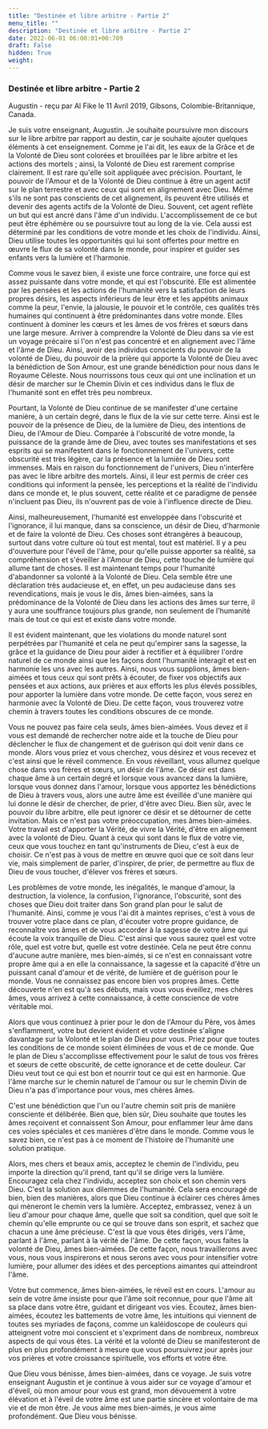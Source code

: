 ```yaml
---
title: "Destinée et libre arbitre - Partie 2"
menu_title: ""
description: "Destinée et libre arbitre - Partie 2"
date: 2022-06-01 06:00:01+00:709
draft: False
hidden: True
weight:
---
```

### Destinée et libre arbitre - Partie 2

Augustin - reçu par Al Fike le 11 Avril 2019, Gibsons, Colombie-Britannique, Canada.

Je suis votre enseignant, Augustin. Je souhaite poursuivre mon discours sur le libre arbitre par rapport au destin, car je souhaite ajouter quelques éléments à cet enseignement. Comme je l'ai dit, les eaux de la Grâce et de la Volonté de Dieu sont colorées et brouillées par le libre arbitre et les actions des mortels ; ainsi, la Volonté de Dieu est rarement comprise clairement. Il est rare qu'elle soit appliquée avec précision. Pourtant, le pouvoir de l'Amour et de la Volonté de Dieu continue à être un agent actif sur le plan terrestre et avec ceux qui sont en alignement avec Dieu. Même s'ils ne sont pas conscients de cet alignement, ils peuvent être utilisés et devenir des agents actifs de la Volonté de Dieu. Souvent, cet agent reflète un but qui est ancré dans l'âme d'un individu. L'accomplissement de ce but peut être éphémère ou se poursuivre tout au long de la vie. Cela aussi est déterminé par les conditions de votre monde et les choix de l'individu. Ainsi, Dieu utilise toutes les opportunités qui lui sont offertes pour mettre en œuvre le flux de sa volonté dans le monde, pour inspirer et guider ses enfants vers la lumière et l'harmonie.

Comme vous le savez bien, il existe une force contraire, une force qui est assez puissante dans votre monde, et qui est l'obscurité. Elle est alimentée par les pensées et les actions de l'humanité vers la satisfaction de leurs propres désirs, les aspects inférieurs de leur être et les appétits animaux comme la peur, l'envie, la jalousie, le pouvoir et le contrôle, ces qualités très humaines qui continuent à être prédominantes dans votre monde. Elles continuent à dominer les cœurs et les âmes de vos frères et sœurs dans une large mesure. Arriver à comprendre la Volonté de Dieu dans sa vie est un voyage précaire si l'on n'est pas concentré et en alignement avec l'âme et l'âme de Dieu. Ainsi, avoir des individus conscients du pouvoir de la volonté de Dieu, du pouvoir de la prière qui apporte la Volonté de Dieu avec la bénédiction de Son Amour, est une grande bénédiction pour nous dans le Royaume Céleste. Nous nourrissons tous ceux qui ont une inclination et un désir de marcher sur le Chemin Divin et ces individus dans le flux de l'humanité sont en effet très peu nombreux.

Pourtant, la Volonté de Dieu continue de se manifester d'une certaine manière, à un certain degré, dans le flux de la vie sur cette terre. Ainsi est le pouvoir de la présence de Dieu, de la lumière de Dieu, des intentions de Dieu, de l'Amour de Dieu. Comparée à l'obscurité de votre monde, la puissance de la grande âme de Dieu, avec toutes ses manifestations et ses esprits qui se manifestent dans le fonctionnement de l'univers, cette obscurité est très légère, car la présence et la lumière de Dieu sont immenses. Mais en raison du fonctionnement de l'univers, Dieu n'interfère pas avec le libre arbitre des mortels. Ainsi, il leur est permis de créer ces conditions qui informent la pensée, les perceptions et la réalité de l'individu dans ce monde et, le plus souvent, cette réalité et ce paradigme de pensée n'incluent pas Dieu, ils n'ouvrent pas de voie à l'influence directe de Dieu.

Ainsi, malheureusement, l'humanité est enveloppée dans l'obscurité et l'ignorance, il lui manque, dans sa conscience, un désir de Dieu, d'harmonie et de faire la volonté de Dieu. Ces choses sont étrangères à beaucoup, surtout dans votre culture où tout est mental, tout est matériel. Il y a peu d'ouverture pour l'éveil de l'âme, pour qu'elle puisse apporter sa réalité, sa compréhension et s'éveiller à l'Amour de Dieu, cette touche de lumière qui allume tant de choses. Il est maintenant temps pour l'humanité d'abandonner sa volonté à la Volonté de Dieu. Cela semble être une déclaration très audacieuse et, en effet, un peu audacieuse dans ses revendications, mais je vous le dis, âmes bien-aimées, sans la prédominance de la Volonté de Dieu dans les actions des âmes sur terre, il y aura une souffrance toujours plus grande, non seulement de l'humanité mais de tout ce qui est et existe dans votre monde.

Il est évident maintenant, que les violations du monde naturel sont perpétrées par l'humanité et cela ne peut qu'empirer sans la sagesse, la grâce et la guidance de Dieu pour aider à rectifier et à équilibrer l'ordre naturel de ce monde ainsi que les façons dont l'humanité interagit et est en harmonie les uns avec les autres. Ainsi, nous vous supplions, âmes bien-aimées et tous ceux qui sont prêts à écouter, de fixer vos objectifs aux pensées et aux actions, aux prières et aux efforts les plus élevés possibles, pour apporter la lumière dans votre monde. De cette façon, vous serez en harmonie avec la Volonté de Dieu. De cette façon, vous trouverez votre chemin à travers toutes les conditions obscures de ce monde.

Vous ne pouvez pas faire cela seuls, âmes bien-aimées. Vous devez et il vous est demandé de rechercher notre aide et la touche de Dieu pour déclencher le flux de changement et de guérison qui doit venir dans ce monde. Alors vous priez et vous cherchez, vous désirez et vous recevez et c'est ainsi que le réveil commence. En vous réveillant, vous allumez quelque chose dans vos frères et sœurs, un désir de l'âme. Ce désir est dans chaque âme à un certain degré et lorsque vous avancez dans la lumière, lorsque vous donnez dans l'amour, lorsque vous apportez les bénédictions de Dieu à travers vous, alors une autre âme est éveillée d'une manière qui lui donne le désir de chercher, de prier, d'être avec Dieu. Bien sûr, avec le pouvoir du libre arbitre, elle peut ignorer ce désir et se détourner de cette invitation. Mais ce n'est pas votre préoccupation, mes âmes bien-aimées. Votre travail est d'apporter la Vérité, de vivre la Vérité, d'être en alignement avec la volonté de Dieu. Quant à ceux qui sont dans le flux de votre vie, ceux que vous touchez en tant qu'instruments de Dieu, c'est à eux de choisir. Ce n'est pas à vous de mettre en œuvre quoi que ce soit dans leur vie, mais simplement de parler, d'inspirer, de prier, de permettre au flux de Dieu de vous toucher, d'élever vos frères et sœurs.

Les problèmes de votre monde, les inégalités, le manque d'amour, la destruction, la violence, la confusion, l'ignorance, l'obscurité, sont des choses que Dieu doit traiter dans Son grand plan pour le salut de l'humanité. Ainsi, comme je vous l'ai dit à maintes reprises, c'est à vous de trouver votre place dans ce plan, d'écouter votre propre guidance, de reconnaître vos âmes et de vous accorder à la sagesse de votre âme qui écoute la voix tranquille de Dieu. C'est ainsi que vous saurez quel est votre rôle, quel est votre but, quelle est votre destinée. Cela ne peut être connu d'aucune autre manière, mes bien-aimés, si ce n'est en connaissant votre propre âme qui a en elle la connaissance, la sagesse et la capacité d'être un puissant canal d'amour et de vérité, de lumière et de guérison pour le monde. Vous ne connaissez pas encore bien vos propres âmes. Cette découverte n'en est qu'à ses débuts, mais vous vous éveillez, mes chères âmes, vous arrivez à cette connaissance, à cette conscience de votre véritable moi.

Alors que vous continuez à prier pour le don de l'Amour du Père, vos âmes s'enflamment, votre but devient évident et votre destinée s'aligne davantage sur la Volonté et le plan de Dieu pour vous. Priez pour que toutes les conditions de ce monde soient éliminées de vous et de ce monde. Que le plan de Dieu s'accomplisse effectivement pour le salut de tous vos frères et sœurs de cette obscurité, de cette ignorance et de cette douleur. Car Dieu veut tout ce qui est bon et nourrir tout ce qui est en harmonie. Que l'âme marche sur le chemin naturel de l'amour ou sur le chemin Divin de Dieu n'a pas d'importance pour vous, mes chères âmes.

C'est une bénédiction que l'un ou l'autre chemin soit pris de manière consciente et délibérée. Bien que, bien sûr, Dieu souhaite que toutes les âmes reçoivent et connaissent Son Amour, pour enflammer leur âme dans ces voies spéciales et ces manières d'être dans le monde. Comme vous le savez bien, ce n'est pas à ce moment de l'histoire de l'humanité une solution pratique.

Alors, mes chers et beaux amis, acceptez le chemin de l'individu, peu importe la direction qu'il prend, tant qu'il se dirige vers la lumière. Encouragez cela chez l'individu, acceptez son choix et son chemin vers Dieu. C'est la solution aux dilemmes de l'humanité. Cela sera encouragé de bien, bien des manières, alors que Dieu continue à éclairer ces chères âmes qui mèneront le chemin vers la lumière. Acceptez, embrassez, venez à un lieu d'amour pour chaque âme, quelle que soit sa condition, quel que soit le chemin qu'elle emprunte ou ce qui se trouve dans son esprit, et sachez que chacun a une âme précieuse. C'est là que vous êtes dirigés, vers l'âme, parlant à l'âme, parlant à la vérité de l'âme. De cette façon, vous faites la volonté de Dieu, âmes bien-aimées. De cette façon, nous travaillerons avec vous, nous vous inspirerons et nous serons avec vous pour intensifier votre lumière, pour allumer des idées et des perceptions aimantes qui atteindront l'âme.

Votre but commence, âmes bien-aimées, le réveil est en cours. L'amour au sein de votre âme insiste pour que l'âme soit reconnue, pour que l'âme ait sa place dans votre être, guidant et dirigeant vos vies. Écoutez, âmes bien-aimées, écoutez les battements de votre âme, les intuitions qui viennent de toutes ses myriades de façons, comme un kaléidoscope de couleurs qui atteignent votre moi conscient et s'expriment dans de nombreux, nombreux aspects de qui vous êtes. La vérité et la volonté de Dieu se manifesteront de plus en plus profondément à mesure que vous poursuivrez jour après jour vos prières et votre croissance spirituelle, vos efforts et votre être.

Que Dieu vous bénisse, âmes bien-aimées, dans ce voyage. Je suis votre enseignant Augustin et je continue à vous aider sur ce voyage d'amour et d'éveil, où mon amour pour vous est grand, mon dévouement à votre élévation et à l'éveil de votre âme est une partie sincère et volontaire de ma vie et de mon être. Je vous aime mes bien-aimés, je vous aime profondément. Que Dieu vous bénisse.
